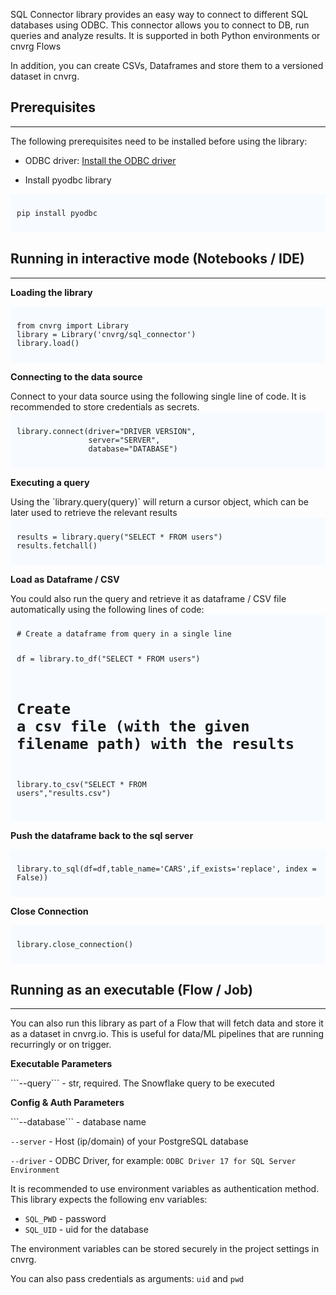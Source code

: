 SQL Connector library provides an easy way to connect to different SQL databases using ODBC. 
This connector allows you to connect to DB, run queries and analyze results. It is supported in both Python environments or cnvrg Flows

In addition, you can create CSVs, Dataframes and store them to a versioned dataset in cnvrg. 

## Prerequisites
---
The following prerequisites need to be installed before using the library:

* ODBC driver: [Install the ODBC driver](https://docs.microsoft.com/en-us/sql/connect/odbc/linux-mac/installing-the-microsoft-odbc-driver-for-sql-server?view=sql-server-ver15)

* Install pyodbc library
<div style="background:#f7fbff; font-size:14px; padding:10px 10px 10px 10px;"><pre><code class='python'>pip install pyodbc</code></pre></div>


## Running in interactive mode (Notebooks / IDE)
---
<div style='font-size:0.9rem; font-weight:bold;'>Loading the library</div>
<p></p>
<div style="background:#f7fbff; font-size:14px; padding:10px 10px 10px 10px;"><pre><code class='python'>from cnvrg import Library
library = Library('cnvrg/sql_connector')
library.load()</code></pre></div>
<p></p>
<div style='font-size:0.9rem; font-weight:bold;'>Connecting to the data source</div>
<p></p>
Connect to your data source using the following single line of code. It is recommended to store 
credentials as secrets.


<div style="background:#f7fbff; font-size:14px; padding:10px 10px 10px 10px;">
<pre><code class='python'>library.connect(driver="DRIVER VERSION",
                server="SERVER", 
                database="DATABASE")</code></pre></div>
<p></p>
<div style='font-size:0.9rem; font-weight:bold;'>Executing a query</div>
<p></p>
Using the `library.query(query)` will return a cursor object, which can be later used to retrieve the relevant results

<div style="background:#f7fbff; font-size:14px; padding:10px 10px 10px 10px;">
<pre><code class='python'>results = library.query("SELECT * FROM users")
results.fetchall()</code></pre></div>
<p></p>
<div style='font-size:0.9rem; font-weight:bold;'>Load as Dataframe / CSV</div>
<p></p>
You could also run the query and retrieve it as dataframe / CSV file automatically using the following lines of code:
<div style="background:#f7fbff; font-size:14px; padding:10px 10px 10px 10px;">
<pre><code class='python'># Create a dataframe from query in a single line

df = library.to_df("SELECT * FROM users")

# Create a csv file (with the given filename path) with the results

library.to_csv("SELECT * FROM users","results.csv")</code></pre></div>
<p></p>
<div style='font-size:0.9rem; font-weight:bold;'>Push the dataframe back to the sql server</div>
<p></p>
<div style="background:#f7fbff; font-size:14px; padding:10px 10px 10px 10px;">
<p></p>
<pre>
<code class='python'>library.to_sql(df=df,table_name='CARS',if_exists='replace', index = False))</code></pre></div>
<p></p>

<div style='font-size:0.9rem; font-weight:bold;'>Close Connection</div>
<p></p>
<div style="background:#f7fbff; font-size:14px; padding:10px 10px 10px 10px;">
<p></p>
<pre>
<code class='python'>library.close_connection()</code></pre></div>
<p></p>

## Running as an executable (Flow / Job)
---
You can also run this library as part of a Flow that will fetch data and store it as a 
dataset in cnvrg.io. This is useful for data/ML pipelines that are running recurringly or on trigger.

<div style='font-size:0.9rem; font-weight:bold;'>Executable Parameters</div>
<p></p>
```--query``` - str, required. The Snowflake query to be executed
<p></p>
<div style='font-size:0.9rem; font-weight:bold;'>Config & Auth Parameters</div>
<p></p>
```--database``` - database name 

```--server``` - Host (ip/domain) of your PostgreSQL database

```--driver``` - ODBC Driver, for example: `ODBC Driver 17 for SQL Server Environment` 

<p></p>
It is recommended to use environment variables as authentication method. This library expects the following env variables:

* `SQL_PWD` - password
* `SQL_UID` - uid for the database

The environment variables can be stored securely in the project settings in cnvrg. 

You can also pass credentials as arguments: `uid` and `pwd`
